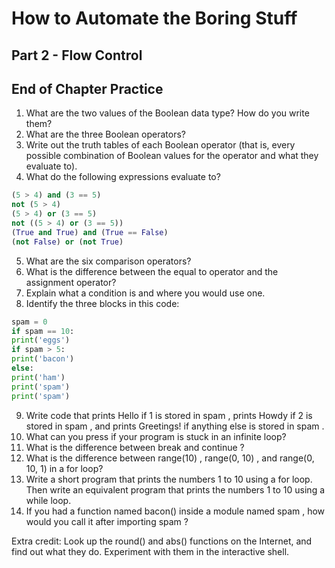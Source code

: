 # How to Automate the Boring Stuff
## Part 2 - Flow Control

## End of Chapter Practice

1. What are the two values of the Boolean data type? How do you
write them?
2. What are the three Boolean operators?
3. Write out the truth tables of each Boolean operator (that is, every
possible combination of Boolean values for the operator and what
they evaluate to).
4. What do the following expressions evaluate to?
```python
(5 > 4) and (3 == 5)
not (5 > 4)
(5 > 4) or (3 == 5)
not ((5 > 4) or (3 == 5))
(True and True) and (True == False)
(not False) or (not True)
```
5. What are the six comparison operators?
6. What is the difference between the equal to operator and the assignment operator?
7. Explain what a condition is and where you would use one.
8. Identify the three blocks in this code:
```python
spam = 0
if spam == 10:
print('eggs')
if spam > 5:
print('bacon')
else:
print('ham')
print('spam')
print('spam')
```

9. Write code that prints Hello if 1 is stored in spam , prints Howdy if 2 is
stored in spam , and prints Greetings! if anything else is stored in spam .
10. What can you press if your program is stuck in an infinite loop?
11. What is the difference between break and continue ?
12. What is the difference between range(10) , range(0, 10) , and range(0, 10, 1)
in a for loop?
13. Write a short program that prints the numbers 1 to 10 using a for loop. Then write an equivalent program that prints the numbers 1 to 10 using
a while loop.
14. If you had a function named bacon() inside a module named spam , how
would you call it after importing spam ?
    
Extra credit: Look up the round() and abs() functions on the Internet,
and find out what they do. Experiment with them in the interactive shell.